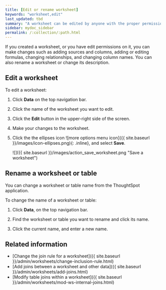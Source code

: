 ```yaml
---
title: [Edit or rename worksheet]
keywords: "worksheet,edit"
last_updated: tbd
summary: "A worksheet can be edited by anyone with the proper permissions."
sidebar: mydoc_sidebar
permalink: /:collection/:path.html
---
```

If you created a worksheet, or you have edit permissions on it, you can make changes such as adding sources and columns, adding or editing formulas, changing relationships, and changing column names. You can also rename a worksheet or change its description.

## Edit a worksheet

To edit a worksheet:

1. Click **Data** on the top navigation bar.

2. Click the name of the worksheet you want to edit.

3. Click the **Edit** button in the upper-right side of the screen.

4. Make your changes to the worksheet.

5.  Click the the ellipses icon ![more options menu icon]({{ site.baseurl }}/images/icon-ellipses.png){: .inline}, and select **Save**.

    ![]({{ site.baseurl }}/images/action_save_worksheet.png "Save a worksheet")

## Rename a worksheet or table

You can change a worksheet or table name from the ThoughtSpot application.

To change the name of a worksheet or table:

1. Click **Data**, on the top navigation bar.

2. Find the worksheet or table you want to rename and click its name.

3. Click the current name, and enter a new name.

## Related information

- [Change the join rule for a worksheet]({{ site.baseurl }}/admin/worksheets/change-inclusion-rule.html)
- [Add joins between a worksheet and other data]({{ site.baseurl }}/admin/worksheets/add-joins.html)
- [Modify table joins within a worksheet]({{ site.baseurl }}/admin/worksheets/mod-ws-internal-joins.html)

